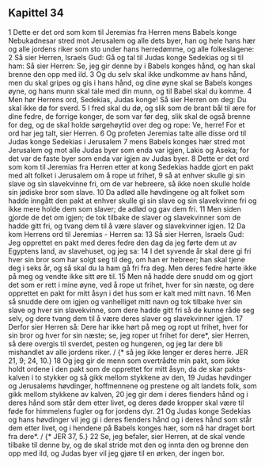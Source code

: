 ## Kapittel 34

1 Dette er det ord som kom til Jeremias fra Herren mens Babels konge Nebukadnesar stred mot Jerusalem og alle dets byer, han og hele hans hær og alle jordens riker som sto under hans herredømme, og alle folkeslagene:
2 Så sier Herren, Israels Gud: Gå og tal til Judas konge Sedekias og si til ham: Så sier Herren: Se, jeg gir denne by i Babels konges hånd, og han skal brenne den opp med ild.
3 Og du selv skal ikke undkomme av hans hånd, men du skal gripes og gis i hans hånd, og dine øyne skal se Babels konges øyne, og hans munn skal tale med din munn, og til Babel skal du komme.
4 Men hør Herrens ord, Sedekias, Judas konge! Så sier Herren om deg: Du skal ikke dø for sverd.
5 I fred skal du dø, og slik som de brant bål til ære for dine fedre, de forrige konger, de som var før deg, slik skal de også brenne for deg, og de skal holde sørgehøytid over deg og rope: Ve, herre! For et ord har jeg talt, sier Herren.
6 Og profeten Jeremias talte alle disse ord til Judas konge Sedekias i Jerusalem
7 mens Babels konges hær stred mot Jerusalem og mot alle Judas byer som enda var igjen, Lakis og Aseka; for det var de faste byer som enda var igjen av Judas byer.
8 Dette er det ord som kom til Jeremias fra Herren etter at kong Sedekias hadde gjort en pakt med alt folket i Jerusalem om å rope ut frihet,
9 så at enhver skulle gi sin slave og sin slavekvinne fri, om de var hebreere, så ikke noen skulle holde sin jødiske bror som slave.
10 Da adlød alle høvdingene og alt folket som hadde inngått den pakt at enhver skulle gi sin slave og sin slavekvinne fri og ikke mere holde dem som slaver; de adlød og gav dem fri.
11 Men siden gjorde de det om igjen; de tok tilbake de slaver og slavekvinner som de hadde gitt fri, og tvang dem til å være slaver og slavekvinner igjen.
12 Da kom Herrens ord til Jeremias - Herren sa:
13 Så sier Herren, Israels Gud: Jeg opprettet en pakt med deres fedre den dag da jeg førte dem ut av Egyptens land, av slavehuset, og jeg sa:
14 I det syvende år skal dere gi fri hver sin bror som har solgt seg til deg, om han er hebreer; han skal tjene deg i seks år, og så skal du la ham gå fri fra deg. Men deres fedre hørte ikke på meg og vendte ikke sitt øre til.
15 Men nå hadde dere snudd om og gjort det som er rett i mine øyne, ved å rope ut frihet, hver for sin næste, og dere opprettet en pakt for mitt åsyn i det hus som er kalt med mitt navn.
16 Men så snudde dere om igjen og vanhelliget mitt navn og tok tilbake hver sin slave og hver sin slavekvinne, som dere hadde gitt fri så de kunne råde seg selv, og dere tvang dem til å være deres slaver og slavekvinner igjen.
17 Derfor sier Herren så: Dere har ikke hørt på meg og ropt ut frihet, hver for sin bror og hver for sin næste; se, jeg roper ut frihet for dere*, sier Herren, så dere overgis til sverdet, pesten og hungeren, og jeg lar dere bli mishandlet av alle jordens riker. / {* så jeg ikke lenger er deres herre. JER 21, 9; 24, 10.}
18 Og jeg gir de menn som overtrådte min pakt, som ikke holdt ordene i den pakt som de opprettet for mitt åsyn, da de skar pakts-kalven i to stykker og så gikk mellom stykkene av den,
19 Judas høvdinger og Jerusalems høvdinger, hoffmennene og prestene og alt landets folk, som gikk mellom stykkene av kalven,
20 jeg gir dem i deres fienders hånd og i deres hånd som står dem etter livet, og deres døde kropper skal være til føde for himmelens fugler og for jordens dyr.
21 Og Judas konge Sedekias og hans høvdinger vil jeg gi i deres fienders hånd og i deres hånd som står dem etter livet, og i hendene på Babels konges hær, som nå har draget bort fra dere*. / {* JER 37, 5.}
22 Se, jeg befaler, sier Herren, at de skal vende tilbake til denne by, og de skal stride mot den og innta den og brenne den opp med ild, og Judas byer vil jeg gjøre til en ørken, der ingen bor.
